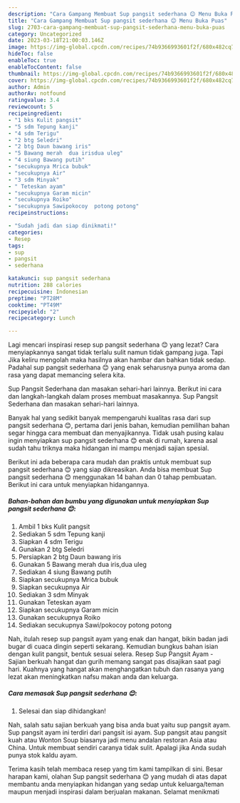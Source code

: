 ```yaml
---
description: "Cara Gampang Membuat Sup pangsit sederhana 😊 Menu Buka Puas"
title: "Cara Gampang Membuat Sup pangsit sederhana 😊 Menu Buka Puas"
slug: 2703-cara-gampang-membuat-sup-pangsit-sederhana-menu-buka-puas
category: Uncategorized
date: 2023-03-18T21:00:03.146Z
image: https://img-global.cpcdn.com/recipes/74b9366993601f2f/680x482cq70/sup-pangsit-sederhana-foto-resep-utama.jpg
hideToc: false
enableToc: true
enableTocContent: false
thumbnail: https://img-global.cpcdn.com/recipes/74b9366993601f2f/680x482cq70/sup-pangsit-sederhana-foto-resep-utama.jpg
cover: https://img-global.cpcdn.com/recipes/74b9366993601f2f/680x482cq70/sup-pangsit-sederhana-foto-resep-utama.jpg
author: Admin
authorAv: notfound
ratingvalue: 3.4
reviewcount: 5
recipeingredient:
- "1 bks Kulit pangsit"
- "5 sdm Tepung kanji"
- "4 sdm Terigu"
- "2 btg Seledri"
- "2 btg Daun bawang iris"
- "5 Bawang merah  dua irisdua uleg"
- "4 siung Bawang putih"
- "secukupnya Mrica bubuk"
- "secukupnya Air"
- "3 sdm Minyak"
- " Teteskan ayam"
- "secukupnya Garam micin"
- "secukupnya Roiko"
- "secukupnya Sawipokocoy  potong potong"
recipeinstructions:

- "Sudah jadi dan siap dinikmati!"
categories:
- Resep
tags:
- sup
- pangsit
- sederhana

katakunci: sup pangsit sederhana 
nutrition: 288 calories
recipecuisine: Indonesian
preptime: "PT28M"
cooktime: "PT49M"
recipeyield: "2"
recipecategory: Lunch

---
```



Lagi mencari inspirasi resep sup pangsit sederhana 😊 yang lezat? Cara menyiapkannya sangat tidak terlalu sulit namun tidak gampang juga. Tapi Jika keliru mengolah maka hasilnya akan hambar dan bahkan tidak sedap. Padahal sup pangsit sederhana 😊 yang enak seharusnya punya aroma dan rasa yang dapat memancing selera kita.


Sup Pangsit Sederhana dan masakan sehari-hari lainnya. Berikut ini cara dan langkah-langkah dalam proses membuat masakannya. Sup Pangsit Sederhana dan masakan sehari-hari lainnya.

Banyak hal yang sedikit banyak mempengaruhi kualitas rasa dari sup pangsit sederhana 😊, pertama dari jenis bahan, kemudian pemilihan bahan segar hingga cara membuat dan menyajikannya. Tidak usah pusing kalau ingin menyiapkan sup pangsit sederhana 😊 enak di rumah, karena asal sudah tahu triknya maka hidangan ini mampu menjadi sajian spesial.


Berikut ini ada beberapa cara mudah dan praktis untuk membuat sup pangsit sederhana 😊 yang siap dikreasikan. Anda bisa membuat Sup pangsit sederhana 😊 menggunakan 14 bahan dan 0 tahap pembuatan. Berikut ini cara untuk menyiapkan hidangannya.

<!--inarticleads1-->

##### Bahan-bahan dan bumbu yang digunakan untuk menyiapkan Sup pangsit sederhana 😊:

1. Ambil 1 bks Kulit pangsit
1. Sediakan 5 sdm Tepung kanji
1. Siapkan 4 sdm Terigu
1. Gunakan 2 btg Seledri
1. Persiapkan 2 btg Daun bawang iris
1. Gunakan 5 Bawang merah  dua iris,dua uleg
1. Sediakan 4 siung Bawang putih
1. Siapkan secukupnya Mrica bubuk
1. Siapkan secukupnya Air
1. Sediakan 3 sdm Minyak
1. Gunakan  Teteskan ayam
1. Siapkan secukupnya Garam micin
1. Gunakan secukupnya Roiko
1. Sediakan secukupnya Sawi/pokocoy  potong potong


Nah, itulah resep sup pangsit ayam yang enak dan hangat, bikin badan jadi bugar di cuaca dingin seperti sekarang. Kemudian bungkus bahan isian dengan kulit pangsit, bentuk sesuai selera. Resep Sup Pangsit Ayam - Sajian berkuah hangat dan gurih memang sangat pas disajikan saat pagi hari. Kuahnya yang hangat akan menghangatkan tubuh dan rasanya yang lezat akan meningkatkan nafsu makan anda dan keluarga. 

<!--inarticleads2-->

##### Cara memasak Sup pangsit sederhana 😊:


1. Selesai dan siap dihidangkan!

Nah, salah satu sajian berkuah yang bisa anda buat yaitu sup pangsit ayam. Sup pangsit ayam ini terdiri dari pangsit isi ayam. Sup pangsit atau pangsit kuah atau Wonton Soup biasanya jadi menu andalan restoran Asia atau China. Untuk membuat sendiri caranya tidak sulit. Apalagi jika Anda sudah punya stok kaldu ayam. 

Terima kasih telah membaca resep yang tim kami tampilkan di sini. Besar harapan kami, olahan Sup pangsit sederhana 😊 yang mudah di atas dapat membantu anda menyiapkan hidangan yang sedap untuk keluarga/teman maupun menjadi inspirasi dalam berjualan makanan. Selamat menikmati

